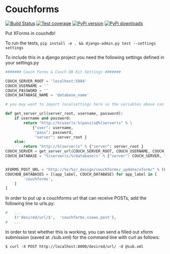 Couchforms 
==========

[![Build Status](https://travis-ci.org/dimagi/couchforms.png)](https://travis-ci.org/dimagi/couchforms)
[![Test coverage](https://coveralls.io/repos/dimagi/couchforms/badge.png?branch=master)](https://coveralls.io/r/dimagi/dimagi-utils)
[![PyPi version](https://pypip.in/v/couchforms/badge.png)](https://pypi.python.org/pypi/dimagi-utils)
[![PyPi downloads](https://pypip.in/d/couchforms/badge.png)](https://pypi.python.org/pypi/dimagi-utils)

Put XForms in couchdb!

To run the tests, `pip install -e . && django-admin.py test --settings settings`

To include this in a django project you need the following settings defined in your settings.py

```python
####### Couch Forms & Couch DB Kit Settings #######

COUCH_SERVER_ROOT = 'localhost:5984'
COUCH_USERNAME = ''
COUCH_PASSWORD = ''
COUCH_DATABASE_NAME = 'database_name'

# you may want to import localsettings here so the variables above can be overridden

def get_server_url(server_root, username, password):
    if username and password:
        return "http://%(user)s:%(pass)s@%(server)s" % \
            {"user": username,
             "pass": password,
             "server": server_root }
    else:
        return "http://%(server)s" % {"server": server_root }
COUCH_SERVER = get_server_url(COUCH_SERVER_ROOT, COUCH_USERNAME, COUCH_PASSWORD)
COUCH_DATABASE = "%(server)s/%(database)s" % {"server": COUCH_SERVER, "database": COUCH_DATABASE_NAME }


XFORMS_POST_URL = "http://%s/%s/_design/couchforms/_update/xform/" % (COUCH_SERVER_ROOT, COUCH_DATABASE_NAME)
COUCHDB_DATABASES = [(app_label, COUCH_DATABASE) for app_label in [
        'couchforms',
    ]
]
```

In order to put up a couchforms url that can receive POSTs, add the following line to urls.py:

```python
#   ...
    (r'desired/url/$',  'couchforms.views.post'),
#   ...
```

In order to test whether this is working, you can send a filled out xform submission (saved at ./sub.xml) for the command line with curl as follows:

```
$ curl -X POST http://localhost:8000/desired/url/ -d @sub.xml
```
